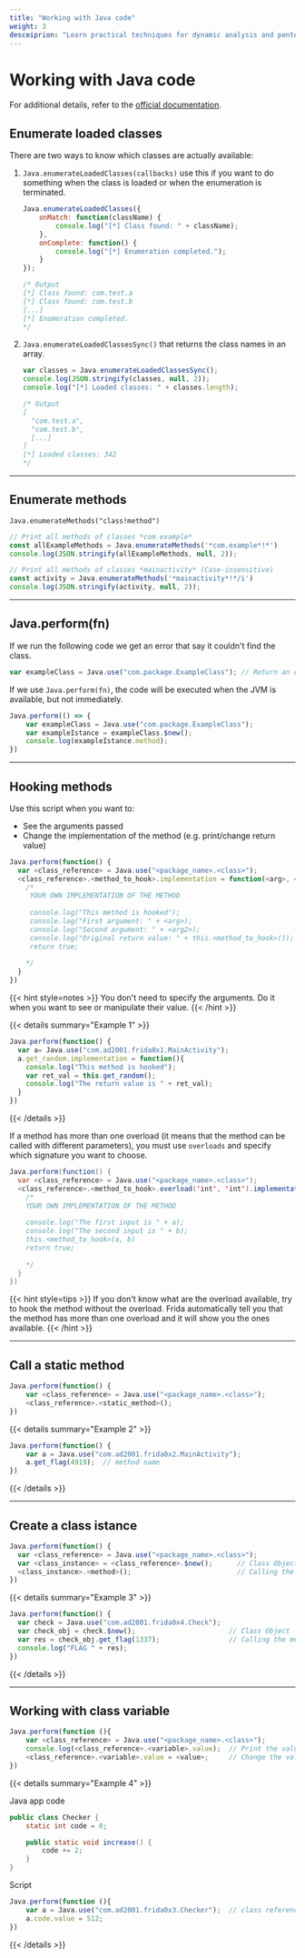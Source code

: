```yaml
---
title: "Working with Java code"
weight: 3
desceiprion: "Learn practical techniques for dynamic analysis and pentesting of Java applications. Explore how to enumerate classes and methods, hook functions, and interact with Java objects using Frida."
---
```


# Working with Java code

For additional details, refer to the [official documentation](https://frida.re/docs/javascript-api/).

## Enumerate loaded classes

There are two ways to know which classes are actually available:

1. `Java.enumerateLoadedClasses(callbacks)` use this if you want to do something when the class is loaded or when the enumeration is terminated.

    ```javascript
    Java.enumerateLoadedClasses({
        onMatch: function(className) {
            console.log("[*] Class found: " + className);
        },
        onComplete: function() {
            console.log("[*] Enumeration completed.");
        }
    });

    /* Output
    [*] Class found: com.test.a
    [*] Class found: com.test.b
    [...]
    [*] Enumeration completed.
    */
    ```

2. `Java.enumerateLoadedClassesSync()` that returns the class names in an array.

    ```javascript
    var classes = Java.enumerateLoadedClassesSync();
    console.log(JSON.stringify(classes, null, 2));
    console.log("[*] Loaded classes: " + classes.length);

    /* Output
    [
      "com.test.a",
      "com.test.b",
      [...]
    ]
    [*] Loaded classes: 342
    */
    ```

---

## Enumerate methods

`Java.enumerateMethods("class!method")`

```javascript
// Print all methods of classes *com.example*
const allExampleMethods = Java.enumerateMethods('*com.example*!*')
console.log(JSON.stringify(allExampleMethods, null, 2));

// Print all methods of classes *mainactivity* (Case-insensitive) 
const activity = Java.enumerateMethods('*mainactivity*!*/i')
console.log(JSON.stringify(activity, null, 2));
```

---

## Java.perform(fn)

If we run the following code we get an error that say it couldn't find the class.&#x20;

```javascript
var exampleClass = Java.use("com.package.ExampleClass"); // Return an error
```

If we use `Java.perform(fn)`, the code will be executed when the JVM is available, but not immediately.

```javascript
Java.perform(() => {
    var exampleClass = Java.use("com.package.ExampleClass");
    var exampleIstance = exampleClass.$new();
    console.log(exampleIstance.method);
})
```

---

## Hooking methods

Use this script when you want to:

* See the arguments passed
* Change the implementation of the method (e.g. print/change return value)

```javascript
Java.perform(function() {
  var <class_reference> = Java.use("<package_name>.<class>");
  <class_reference>.<method_to_hook>.implementation = function(<arg>, <arg2>) {
    /*
     YOUR OWN IMPLEMENTATION OF THE METHOD
     
     console.log("This method is hooked");
     console.log("First argument: " + <arg>);
     console.log("Second argument: " + <arg2>);
     console.log("Original return value: " + this.<method_to_hook>());
     return true;
     
    */
  }
})
```

{{< hint style=notes >}}
You don't need to specify the arguments. Do it when you want to see or manipulate their value.
{{< /hint >}}

{{< details summary="Example 1" >}}

```javascript
Java.perform(function() {
  var a= Java.use("com.ad2001.frida0x1.MainActivity");
  a.get_random.implementation = function(){
    console.log("This method is hooked");
    var ret_val = this.get_random();
    console.log("The return value is " + ret_val);
  }
})
```

{{< /details >}}

If a method has more than one overload (it means that the method can be called with different parameters), you must use `overloads` and specify which signature you want to choose.

```java
Java.perform(function() {
  var <class_reference> = Java.use("<package_name>.<class>");
  <class_reference>.<method_to_hook>.overload('int', 'int').implementation = function(a, b) { 
    /*
    YOUR OWN IMPLEMENTATION OF THE METHOD
    
    console.log("The first input is " + a);
    console.log("The second input is " + b);
    this.<method_to_hook>(a, b)
    return true;
    
    */
  }
})
```

{{< hint style=tips >}}
If you don't know what are the overload available, try to hook the method without the overload. Frida automatically tell you that the method has more than one overload and it will show you the ones available.
{{< /hint >}}

---

## Call a static method

```javascript
Java.perform(function() {
    var <class_reference> = Java.use("<package_name>.<class>");
    <class_reference>.<static_method>();
})
```

{{< details summary="Example 2" >}}

```javascript
Java.perform(function() {
    var a = Java.use("com.ad2001.frida0x2.MainActivity");
    a.get_flag(4919);  // method name
})
```

{{< /details >}}

---

## Create a class istance

```javascript
Java.perform(function() {
  var <class_reference> = Java.use("<package_name>.<class>");
  var <class_instance> = <class_reference>.$new();      // Class Object
  <class_instance>.<method>();                          // Calling the method
})
```

{{< details summary="Example 3" >}}

```javascript
Java.perform(function() {
  var check = Java.use("com.ad2001.frida0x4.Check");
  var check_obj = check.$new();                       // Class Object
  var res = check_obj.get_flag(1337);                 // Calling the method
  console.log("FLAG " + res);
})
```

{{< /details >}}

---

## Working with class variable

```javascript
Java.perform(function (){
    var <class_reference> = Java.use("<package_name>.<class>");
    console.log(<class_reference>.<variable>.value);  // Print the value
    <class_reference>.<variable>.value = <value>;     // Change the value 
})
```

{{< details summary="Example 4" >}}

Java app code

```java
public class Checker {
    static int code = 0;

    public static void increase() {
        code += 2;
    }
}
```

Script

```javascript
Java.perform(function (){
    var a = Java.use("com.ad2001.frida0x3.Checker");  // class reference
    a.code.value = 512;
})
```

{{< /details >}}
